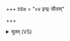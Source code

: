 +++
title = "०४ इन्द्रः सीताम्"

+++
<details><summary>मूलम् (VS)</summary>

इन्द्रः॒ सीतां॒ नि गृ॑ह्णातु॒ तां पू॒षाभि र॑क्षतु। सा नः॒ पय॑स्वती दुहा॒मुत्त॑रामुत्तरां॒ समा॑म् ॥
</details>